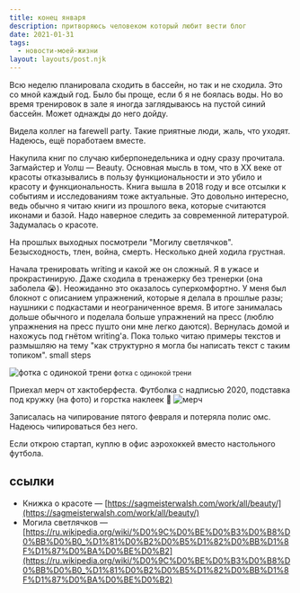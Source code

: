 ```yaml
---
title: конец января
description: притворяюсь человеком который любит вести блог
date: 2021-01-31
tags:
  - новости-моей-жизни
layout: layouts/post.njk
---
```


Всю неделю планировала сходить в бассейн, но так и не сходила. Это со мной каждый год. Было бы проще, если б я не боялась воды. Но во время тренировок в зале я иногда заглядываюсь на пустой синий бассейн. Может однажды до него дойду.

Видела коллег на farewell party. Такие приятные люди, жаль, что уходят. Надеюсь, ещё поработаем вместе.

Накупила книг по случаю киберпонедельника и одну сразу прочитала. Загмайстер и Уолш — Beauty. Основная мысль в том, что в XX веке от красоты отказывались в пользу функциональности и это убило и красоту и функциональность. Книга вышла в 2018 году и все отсылки к событиям и исследованиям тоже актуальные. Это довольно интересно, ведь обычно я читаю книги из прошлого века, которые считаются иконами и базой. Надо наверное следить за современной литературой. 
Задумалась о красоте.

На прошлых выходных посмотрели "Могилу светлячков". Безысходность, тлен, война, смерть. Несколько дней ходила грустная.

Начала тренировать writing и какой же он сложный. Я в ужасе и прокрастинирую. Даже сходила в тренажерку без тренерки (она заболела 😭). Неожиданно это оказалось суперкомфортно. У меня был блокнот с описанием упражнений, которые я делала в прошлые разы; наушники с подкастами и неограниченное время. В итоге занималась дольше обычного и поделала больше упражнений на пресс (люблю упражнения на пресс пушто они мне легко даются). Вернулась домой и нахожусь под гнётом writing'а. Пока только читаю примеры текстов и размышляю на тему "как структурно я могла бы написать текст с таким топиком". small steps

![фотка с одинокой трени](../../img/gym-jan.jpg)
<small>фотка с одинокой трени</small>

Приехал мерч от хактоберфеста. Футболка с надписью 2020, подставка под кружку (на фото) и горстка наклеек 🥳
![мерч](../../img/hactoberfest-merch.jpg)


Записалась на чипирование пятого февраля и потеряла полис омс. Надеюсь чипироваться без него. 

Если открою стартап, куплю в офис аэрохоккей вместо настольного футбола.

## ссылки
- Книжка о красоте — [https://sagmeisterwalsh.com/work/all/beauty/](https://sagmeisterwalsh.com/work/all/beauty/)
- Могила светлячков — [https://ru.wikipedia.org/wiki/%D0%9C%D0%BE%D0%B3%D0%B8%D0%BB%D0%B0_%D1%81%D0%B2%D0%B5%D1%82%D0%BB%D1%8F%D1%87%D0%BA%D0%BE%D0%B2](https://ru.wikipedia.org/wiki/%D0%9C%D0%BE%D0%B3%D0%B8%D0%BB%D0%B0_%D1%81%D0%B2%D0%B5%D1%82%D0%BB%D1%8F%D1%87%D0%BA%D0%BE%D0%B2)



